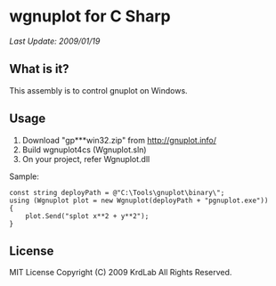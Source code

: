 # wgnuplot for C Sharp

*Last Update: 2009/01/19*

## What is it?

This assembly is to control gnuplot on Windows.

## Usage

1. Download "gp***win32.zip" from http://gnuplot.info/
2. Build wgnuplot4cs (Wgnuplot.sln)
3. On your project, refer Wgnuplot.dll

Sample:

    const string deployPath = @"C:\Tools\gnuplot\binary\";
    using (Wgnuplot plot = new Wgnuplot(deployPath + "pgnuplot.exe"))
    {
        plot.Send("splot x**2 + y**2");
    }

## License

MIT License
Copyright (C) 2009 KrdLab All Rights Reserved.
